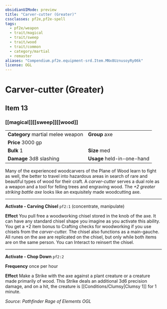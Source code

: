 ```yaml
---
obsidianUIMode: preview
title: "Carver-cutter (Greater)"
cssclasses: pf2e,pf2e-spell
tags:
  - pf2e/weapon
  - trait/magical
  - trait/sweep
  - trait/wood
  - trait/common
  - category/martial
  - remaster
aliases: "Compendium.pf2e.equipment-srd.Item.MNx8UznusoyRy06k"
license: OGL
---
```

# Carver-cutter (Greater)
## Item 13
### [[magical]][[sweep]][[wood]]

|  |  |
| -- | -- |
| **Category** martial melee weapon | **Group** axe |
| **Price** 3000 gp |  |
| **Bulk** 1 | **Size** med |
| **Damage** 3d8 slashing  | **Usage** held-in-one-hand |



Many of the experienced woodcarvers of the Plane of Wood learn to fight as well, the better to travel into hazardous areas in search of rare and beautiful types of wood for their craft. A _carver-cutter_ serves a dual role as a weapon and a tool for felling trees and engraving wood. The _+2 greater striking battle axe_ looks like an exquisitely made woodcutting axe.

* * *

**Activate - Carving Chisel** `pf2:1` (concentrate, manipulate)

**Effect** You pull free a woodworking chisel stored in the knob of the axe. It can have any standard chisel shape you imagine as you activate this ability. You get a +2 item bonus to Crafting checks for woodworking if you use chisels from the _carver-cutter._ The chisel also functions as a main-gauche. All runes on the axe are replicated on the chisel, but only while both items are on the same person. You can Interact to reinsert the chisel.

* * *

**Activate - Chop Down** `pf2:2`

**Frequency** once per hour

**Effect** Make a Strike with the axe against a plant creature or a creature made primarily of wood. This Strike deals an additional 3d6 precision damage, and on a hit, the creature is [[Conditions/Clumsy|Clumsy 1]] for 1 minute.

*Source: Pathfinder Rage of Elements*
*OGL*